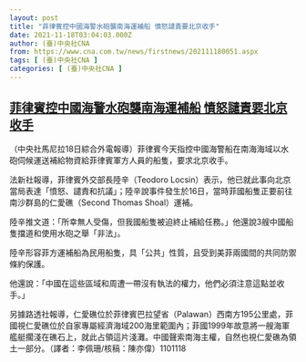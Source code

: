 ```yaml
---
layout: post
title: "菲律賓控中國海警水砲襲南海運補船 憤怒譴責要北京收手"
date: 2021-11-18T03:04:03.000Z
author: (臺)中央社CNA
from: https://www.cna.com.tw/news/firstnews/202111180051.aspx
tags: [ (臺)中央社CNA ]
categories: [ (臺)中央社CNA ]
---
```

<!--1637204643000-->
[菲律賓控中國海警水砲襲南海運補船 憤怒譴責要北京收手](https://www.cna.com.tw/news/firstnews/202111180051.aspx)
------

<div>
<div></div><div><p>（中央社馬尼拉18日綜合外電報導）菲律賓今天指控中國海警船在南海海域以水砲伺候運送補給物資給菲律賓軍方人員的船隻，要求北京收手。</p><p>法新社報導，菲律賓外交部長陸辛（Teodoro Locsin）表示，他已就此事向北京當局表達「憤怒、譴責和抗議」；陸辛說事件發生於16日，當時菲國船隻正要前往南沙群島的仁愛礁（Second Thomas Shoal）運補。</p><p>陸辛推文道：「所幸無人受傷，但我國船隻被迫終止補給任務。」他還說3艘中國船隻擋道和使用水砲之舉「非法」。</p><div class='media'><div class='twitterMedia'><blockquote class='twitter-tweet' data-lang='zh-tw'><a href='https://twitter.com/DFAPHL/status/1461064814914981892?s=20'></a></blockquote></div></div><p>陸辛形容菲方運補船為民用船隻，具「公共」性質，且受到美菲兩國間的共同防禦條約保護。</p><p>他還說：「中國在這些區域和周遭一帶沒有執法的權力，他們必須注意這點並收手。」</p><p>另據路透社報導，仁愛礁位於菲律賓巴拉望省（Palawan）西南方195公里處，菲國視仁愛礁位於自家專屬經濟海域200海里範圍內；菲國1999年故意將一艘海軍艦艇擱淺在礁石上，就此占領這片淺灘。中國聲索南海主權，自然也視仁愛礁為領土一部分。（譯者：李佩珊/核稿：陳亦偉）1101118</p><div class='media'><div class='noWidthMedia'><iframe class='lazyload' data-src="https://www.cna.com.tw/project/south_china_sea/map_southchina.html" style="width: 100%; max-width: 670px; height: 575px; border:0px" scrolling="no"></iframe></div></div></div>
</div>
